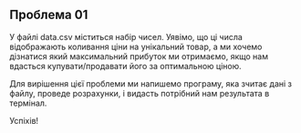 Проблема 01
-----------

У файлі data.csv міститься набір чисел. Уявімо, що ці числа відображають коливання ціни на унікальний товар, а ми хочемо дізнатися який максимальний прибуток ми отримаємо, якщо нам вдасться купувати/продавати його за оптимальною ціною.

Для вирішення цієї проблеми ми напишемо програму, яка зчитає дані з файлу, проведе розрахунки, і видасть потрібний нам результата в термінал.

Успіхів!
